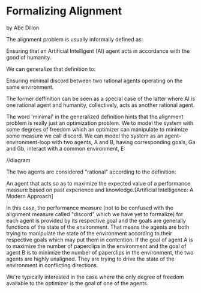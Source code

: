 # Formalizing Alignment 
by Abe Dillon 

The alignment problem is usually informally defined as: 

  Ensuring that an Artificial Intelligent (AI) agent acts in accordance with the good of humanity.
  
We can generalize that definition to: 

  Ensuring minimal discord between two rational agents operating on the same environment.
  
The former deffinition can be seen as a special case of the latter where AI is one rational agent and humanity, collectively, acts as another rational agent.

The word 'minimal' in the generalized definition hints that the alignment problem is really just an optimization problem. We to model the system with some degrees of freedom which an optimizer can manipulate to minimize some measure we call discord. We can model the system as an agent-environment-loop with two agents, A and B, having corresponding goals, Ga and Gb, interact with a common environment, E:

//diagram

The two agents are considered "rational" according to the definition:

  An agent that acts so as to maximize the expected value of a performance measure based on past experience and knowledge.[Artificial Intelligence: A Modern Approach]
  
In this case, the performance measure (not to be confused with the alignment measure called "discord" which we have yet to formalize) for each agent is provided by its respective goal and the goals are generally functions of the state of the environment. That means the agents are both trying to manipulate the state of the environment according to their respective goals which may put them in contention. If the goal of agent A is to maximize the number of paperclips in the environment and the goal of agent B is to minimize the number of paperclips in the environment, the two agents are highly unaligned. They are trying to drive the state of the environment in conflicting directions.

We're typically interested in the case where the only degree of freedom available to the optimizer is the goal of one of the agents.
